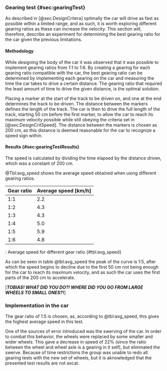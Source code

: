 ### Gearing test {#sec:gearingTest}
As described in [@sec:DesignCritera] optimally the car will drive as fast as possible within a limited range, and as such, it is worth exploring different gearing ratios as these can increase the velocity. This section will, therefore, describe an experiment for determining the best gearing ratio for the car given the previous limitations.

#### Methodology

While designing the body of the car it was observed that it was possible to implement gearing ratios from 1:1 to 1:6.
By creating a gearing for each gearing ratio compatible with the car, the best gearing ratio can be determined by implementing each gearing on the car and measuring the time the car takes to drive a certain distance. The gearing ratio that required the least amount of time to drive the given distance, is the optimal solution. 

Placing a marker at the start of the track to be driven on, and one at the end determines the track to be driven. The distance between the markers defines the length of the track. The car is then to drive the full length of the track, starting 50 cm before the first marker, to allow the car to reach its maximum velocity possible while still obeying the criteria set in [@sec:DesignCritSpeed].
The distance between the markers is chosen as 200 cm, as this distance is deemed reasonable for the car to recognize a speed sign within.

#### Results {#sec:gearingTestResults}

The speed is calculated by dividing the time elapsed by the distance driven, which was a constant of 200 cm.

@Tbl:avg_speed shows the average speed obtained when using different gearing ratios.

| Gear ratio | Average speed [km/h] |
| ---------- | -------------------------------- |
| 1:1        | 2.2                              |
| 1:2        | 4.3                              |
| 1:3        | 4.3                              |
| 1:4        | 5.0                              |
| 1:5        | 5.9                              |
| 1:6        | 4.8                              |

: Average speed for different gear ratio {#tbl:avg_speed}

As can be seen in table @tbl:avg_speed the peak of the curve is 1:5, after which the speed begins to decline due to the first 50 cm not being enough for the car to reach its maximum velocity, and as such the car uses the first parts of the 200 cm to accelerate.

[_**TOBIAS! WHAT DID YOU DO?! WHERE DID YOU GO FROM LARGE WHEELS TO SMALL ONES?!**_]

### Implementation in the car
The gear ratio of 1:5 is chosen, as, according to @tbl:avg_speed, this gives the highest average speed in this test.

One of the sources of error introduced was the swerving of the car.
In order to combat this behavior, the wheels were replaced by some smaller and wider wheels.
This gave a decrease in speed of 22% (since the ratio between the wheel and wheel axle is a gearing in it self), but eliminated the swerve. Because of time restrictions the group was unable to redo all gearing tests with the new set of wheels, but it is aknowledged that the presented test results are not excat. 
